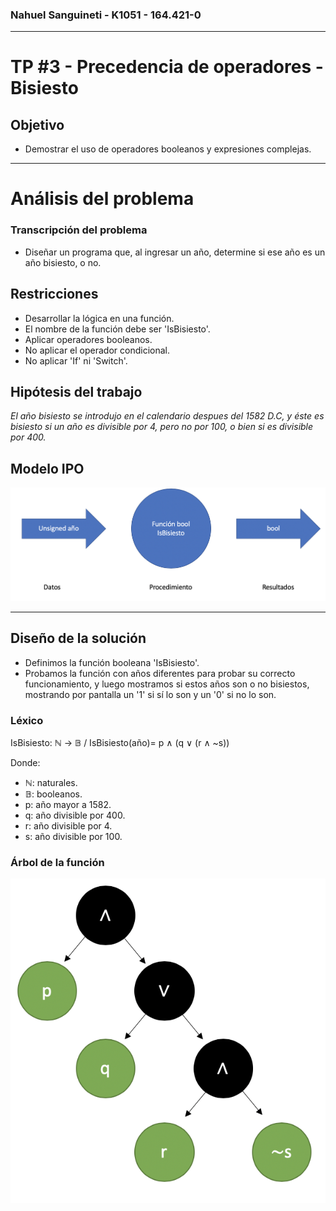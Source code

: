  ### Nahuel Sanguineti - K1051 - 164.421-0
 ---
 # TP #3 - Precedencia de operadores - Bisiesto
 ## Objetivo
 
 * Demostrar el uso de operadores booleanos y expresiones complejas.
 ---
 # Análisis del problema
 ### Transcripción del problema

* Diseñar un programa que, al ingresar un año, determine si ese año es un año bisiesto, o no.

## Restricciones

* Desarrollar la lógica en una función.
* El nombre de la función debe ser 'IsBisiesto'.
* Aplicar operadores booleanos. 
* No aplicar el operador condicional.
* No aplicar 'If' ni 'Switch'.

## Hipótesis del trabajo

*El año bisiesto se introdujo en el calendario despues del 1582 D.C, y éste es bisiesto si un año es divisible por 4, pero no por 100, o bien si es divisible por 400.*

## Modelo IPO

![Modelo IPO](https://github.com/Nsanguineti/AED/blob/master/03-Bisiesto/Modelo%20IPO.png)

---
## Diseño de la solución 

* Definimos la función booleana 'IsBisiesto'.
* Probamos la función con años diferentes para probar su correcto funcionamiento, y luego mostramos si estos años son o no bisiestos, mostrando por pantalla un '1' si sí lo son y un '0' si no lo son.

### Léxico

IsBisiesto: ℕ → 𝔹 / IsBisiesto(año)= p ∧ (q ∨ (r ∧ ~s))

Donde: 
* ℕ: naturales.
* 𝔹: booleanos.
* p: año mayor a 1582.
* q: año divisible por 400.
* r: año divisible por 4.
* s: año divisible por 100.


### Árbol de la función

![Árbol de la función](https://github.com/Nsanguineti/AED/blob/master/03-Bisiesto/Árbol.png)


